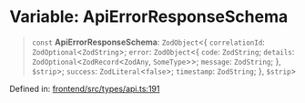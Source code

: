# Variable: ApiErrorResponseSchema

> `const` **ApiErrorResponseSchema**: `ZodObject`\<\{ `correlationId`: `ZodOptional`\<`ZodString`\>; `error`: `ZodObject`\<\{ `code`: `ZodString`; `details`: `ZodOptional`\<`ZodRecord`\<`ZodAny`, `SomeType`\>\>; `message`: `ZodString`; \}, `$strip`\>; `success`: `ZodLiteral`\<`false`\>; `timestamp`: `ZodString`; \}, `$strip`\>

Defined in: [frontend/src/types/api.ts:191](https://github.com/lsendel/sass/blob/ca8b2b87627589617e0de57047e1f50d53e78078/frontend/src/types/api.ts#L191)
